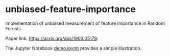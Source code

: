 # unbiased-feature-importance
Implementation of unbiased measurement of feature importance in Random Forests

Paper link: https://arxiv.org/abs/1903.05179.

The Jupyter Notebook [demo.ipynb](https://github.com/ZhengzeZhou/unbiased-feature-importance/blob/master/demo.ipynb) provides a simple illustration.
